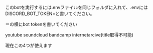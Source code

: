 このbotを実行するには.envファイルを同じフォルダに入れて、.envにはDISCORD_BOT_TOKEN=と書いてください。

＝の横にbot tokenを書いてください

youtube soundcloud bandcamp internetarcive(title取得不可能)

現在この4つが使えます

